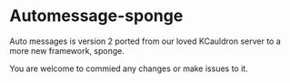 # Automessage-sponge
Auto messages is version 2 ported from our loved KCauldron server to a more new framework, sponge.

You are welcome to commied any changes or make issues to it.
